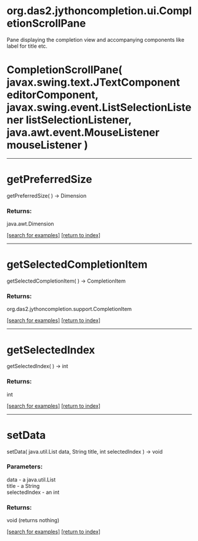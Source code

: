 # org.das2.jythoncompletion.ui.CompletionScrollPane

Pane displaying the completion view and accompanying components
 like label for title etc.

# CompletionScrollPane( javax.swing.text.JTextComponent editorComponent, javax.swing.event.ListSelectionListener listSelectionListener, java.awt.event.MouseListener mouseListener )


***
<a name="getPreferredSize"></a>
# getPreferredSize
getPreferredSize(  ) &rarr; Dimension



### Returns:
java.awt.Dimension


<a href="https://github.com/autoplot/dev/search?q=getPreferredSize&unscoped_q=getPreferredSize">[search for examples]</a>
<a href="https://github.com/autoplot/documentation/blob/master/javadoc/index-all.md">[return to index]</a>

***
<a name="getSelectedCompletionItem"></a>
# getSelectedCompletionItem
getSelectedCompletionItem(  ) &rarr; CompletionItem



### Returns:
org.das2.jythoncompletion.support.CompletionItem


<a href="https://github.com/autoplot/dev/search?q=getSelectedCompletionItem&unscoped_q=getSelectedCompletionItem">[search for examples]</a>
<a href="https://github.com/autoplot/documentation/blob/master/javadoc/index-all.md">[return to index]</a>

***
<a name="getSelectedIndex"></a>
# getSelectedIndex
getSelectedIndex(  ) &rarr; int



### Returns:
int


<a href="https://github.com/autoplot/dev/search?q=getSelectedIndex&unscoped_q=getSelectedIndex">[search for examples]</a>
<a href="https://github.com/autoplot/documentation/blob/master/javadoc/index-all.md">[return to index]</a>

***
<a name="setData"></a>
# setData
setData( java.util.List data, String title, int selectedIndex ) &rarr; void



### Parameters:
data - a java.util.List
<br>title - a String
<br>selectedIndex - an int

### Returns:
void (returns nothing)


<a href="https://github.com/autoplot/dev/search?q=setData&unscoped_q=setData">[search for examples]</a>
<a href="https://github.com/autoplot/documentation/blob/master/javadoc/index-all.md">[return to index]</a>


